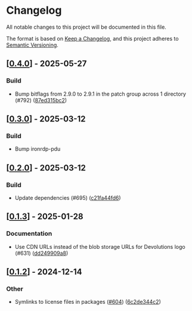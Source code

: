 # Changelog

All notable changes to this project will be documented in this file.

The format is based on [Keep a Changelog](https://keepachangelog.com/en/1.0.0/),
and this project adheres to [Semantic Versioning](https://semver.org/spec/v2.0.0.html).


## [[0.4.0](https://github.com/Devolutions/IronRDP/compare/ironrdp-svc-v0.3.0...ironrdp-svc-v0.4.0)] - 2025-05-27

### <!-- 7 -->Build

- Bump bitflags from 2.9.0 to 2.9.1 in the patch group across 1 directory (#792) ([87ed315bc2](https://github.com/Devolutions/IronRDP/commit/87ed315bc28fdd2dcfea89b052fa620a7e346e5a)) 



## [[0.3.0](https://github.com/Devolutions/IronRDP/compare/ironrdp-svc-v0.2.0...ironrdp-svc-v0.3.0)] - 2025-03-12

### <!-- 7 -->Build

- Bump ironrdp-pdu



## [[0.2.0](https://github.com/Devolutions/IronRDP/compare/ironrdp-svc-v0.1.3...ironrdp-svc-v0.2.0)] - 2025-03-12

### <!-- 7 -->Build

- Update dependencies (#695) ([c21fa44fd6](https://github.com/Devolutions/IronRDP/commit/c21fa44fd6f3c6a6b74788ff68e83133c1314caa)) 

## [[0.1.3](https://github.com/Devolutions/IronRDP/compare/ironrdp-svc-v0.1.2...ironrdp-svc-v0.1.3)] - 2025-01-28

### <!-- 6 -->Documentation

- Use CDN URLs instead of the blob storage URLs for Devolutions logo (#631) ([dd249909a8](https://github.com/Devolutions/IronRDP/commit/dd249909a894004d4f728d30b3a4aa77a0f8193b)) 



## [[0.1.2](https://github.com/Devolutions/IronRDP/compare/ironrdp-svc-v0.1.1...ironrdp-svc-v0.1.2)] - 2024-12-14

### Other

- Symlinks to license files in packages ([#604](https://github.com/Devolutions/IronRDP/pull/604)) ([6c2de344c2](https://github.com/Devolutions/IronRDP/commit/6c2de344c2dd93ce9621834e0497ed7c3bfaf91a)) 
